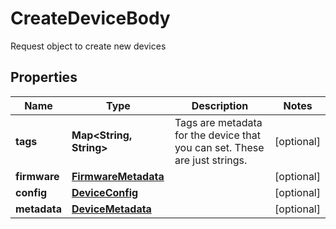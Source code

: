 

# CreateDeviceBody

Request object to create new devices

## Properties

| Name | Type | Description | Notes |
|------------ | ------------- | ------------- | -------------|
|**tags** | **Map&lt;String, String&gt;** | Tags are metadata for the device that you can set. These are just strings. |  [optional] |
|**firmware** | [**FirmwareMetadata**](FirmwareMetadata.md) |  |  [optional] |
|**config** | [**DeviceConfig**](DeviceConfig.md) |  |  [optional] |
|**metadata** | [**DeviceMetadata**](DeviceMetadata.md) |  |  [optional] |



